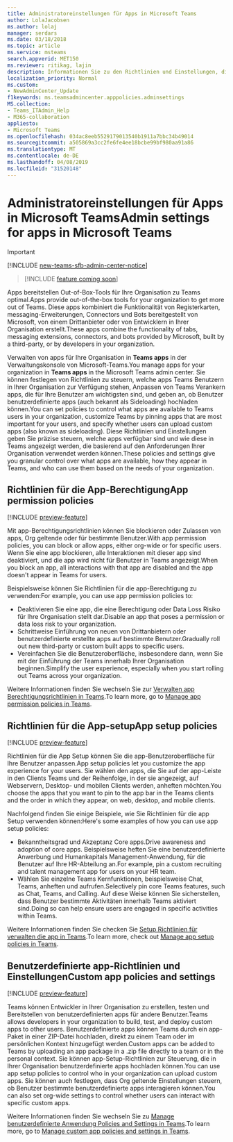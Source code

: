 ```yaml
---
title: Administratoreinstellungen für Apps in Microsoft Teams
author: LolaJacobsen
ms.author: lolaj
manager: serdars
ms.date: 03/18/2018
ms.topic: article
ms.service: msteams
search.appverid: MET150
ms.reviewer: ritikag, lajin
description: Informationen Sie zu den Richtlinien und Einstellungen, die Sie zum Verwalten von apps für Ihre Organisation im Microsoft-Teams verwenden können.
localization_priority: Normal
ms.custom:
- NewAdminCenter_Update
f1keywords: ms.teamsadmincenter.apppolicies.adminsettings
MS.collection:
- Teams_ITAdmin_Help
- M365-collaboration
appliesto:
- Microsoft Teams
ms.openlocfilehash: 034ac8eeb5529179013540b1911a7bbc34b49014
ms.sourcegitcommit: a505869a3cc2fe6fe4ee18bcbe99bf980aa91a86
ms.translationtype: MT
ms.contentlocale: de-DE
ms.lasthandoff: 04/08/2019
ms.locfileid: "31520148"
---
```

<a name="admin-settings-for-apps-in-microsoft-teams"></a><span data-ttu-id="2c988-103">Administratoreinstellungen für Apps in Microsoft Teams</span><span class="sxs-lookup"><span data-stu-id="2c988-103">Admin settings for apps in Microsoft Teams</span></span>
==========================================
> [!IMPORTANT]
> [!INCLUDE [new-teams-sfb-admin-center-notice](includes/new-teams-sfb-admin-center-notice.md)]

> [!INCLUDE [feature coming soon](includes/new-feature-coming-soon.md)]

<span data-ttu-id="2c988-104">Apps bereitstellen Out-of-Box-Tools für Ihre Organisation zu Teams optimal.</span><span class="sxs-lookup"><span data-stu-id="2c988-104">Apps provide out-of-the-box tools for your organization to get more out of Teams.</span></span> <span data-ttu-id="2c988-105">Diese apps kombiniert die Funktionalität von Registerkarten, messaging-Erweiterungen, Connectors und Bots bereitgestellt von Microsoft, von einem Drittanbieter oder von Entwicklern in Ihrer Organisation erstellt.</span><span class="sxs-lookup"><span data-stu-id="2c988-105">These apps combine the functionality of tabs, messaging extensions, connectors, and bots provided by Microsoft, built by a third-party, or by developers in your organization.</span></span>

<span data-ttu-id="2c988-106">Verwalten von apps für Ihre Organisation in **Teams apps** in der Verwaltungskonsole von Microsoft-Teams.</span><span class="sxs-lookup"><span data-stu-id="2c988-106">You manage apps for your organization in **Teams apps** in the Microsoft Teams admin center.</span></span> <span data-ttu-id="2c988-107">Sie können festlegen von Richtlinien zu steuern, welche apps Teams Benutzern in Ihrer Organisation zur Verfügung stehen, Anpassen von Teams Verankern apps, die für Ihre Benutzer am wichtigsten sind, und geben an, ob Benutzer benutzerdefinierte apps (auch bekannt als Sideloading) hochladen können.</span><span class="sxs-lookup"><span data-stu-id="2c988-107">You can set policies to control what apps are available to Teams users in your organization, customize Teams by pinning apps that are most important for your users, and specify whether users can upload custom apps (also known as sideloading).</span></span> <span data-ttu-id="2c988-108">Diese Richtlinien und Einstellungen geben Sie präzise steuern, welche apps verfügbar sind und wie diese in Teams angezeigt werden, die basierend auf den Anforderungen Ihrer Organisation verwendet werden können.</span><span class="sxs-lookup"><span data-stu-id="2c988-108">These policies and settings give you granular control over what apps are available, how they appear in Teams, and who can use them based on the needs of your organization.</span></span>

## <a name="app-permission-policies"></a><span data-ttu-id="2c988-109">Richtlinien für die App-Berechtigung</span><span class="sxs-lookup"><span data-stu-id="2c988-109">App permission policies</span></span>

[!INCLUDE [preview-feature](includes/preview-feature.md)]

<span data-ttu-id="2c988-110">Mit app-Berechtigungsrichtlinien können Sie blockieren oder Zulassen von apps, Org geltende oder für bestimmte Benutzer.</span><span class="sxs-lookup"><span data-stu-id="2c988-110">With app permission policies, you can block or allow apps, either org-wide or for specific users.</span></span>  <span data-ttu-id="2c988-111">Wenn Sie eine app blockieren, alle Interaktionen mit dieser app sind deaktiviert, und die app wird nicht für Benutzer in Teams angezeigt.</span><span class="sxs-lookup"><span data-stu-id="2c988-111">When you block an app, all interactions with that app are disabled and the app doesn't appear in Teams for users.</span></span>

<span data-ttu-id="2c988-112">Beispielsweise können Sie Richtlinien für die app-Berechtigung zu verwenden:</span><span class="sxs-lookup"><span data-stu-id="2c988-112">For example, you can use app permission policies to:</span></span>

- <span data-ttu-id="2c988-113">Deaktivieren Sie eine app, die eine Berechtigung oder Data Loss Risiko für Ihre Organisation stellt dar.</span><span class="sxs-lookup"><span data-stu-id="2c988-113">Disable an app that poses a permission or data loss risk to your organization.</span></span>
- <span data-ttu-id="2c988-114">Schrittweise Einführung von neuen von Drittanbietern oder benutzerdefinierte erstellte apps auf bestimmte Benutzer.</span><span class="sxs-lookup"><span data-stu-id="2c988-114">Gradually roll out new third-party or custom built apps to specific users.</span></span>
- <span data-ttu-id="2c988-115">Vereinfachen Sie die Benutzeroberfläche, insbesondere dann, wenn Sie mit der Einführung der Teams innerhalb Ihrer Organisation beginnen.</span><span class="sxs-lookup"><span data-stu-id="2c988-115">Simplify the user experience, especially when you start rolling out Teams across your organization.</span></span>

<span data-ttu-id="2c988-116">Weitere Informationen finden Sie wechseln Sie zur [Verwalten app Berechtigungsrichtlinien in Teams](teams-app-permission-policies.md).</span><span class="sxs-lookup"><span data-stu-id="2c988-116">To learn more, go to [Manage app permission policies in Teams](teams-app-permission-policies.md).</span></span>

## <a name="app-setup-policies"></a><span data-ttu-id="2c988-117">Richtlinien für die App-setup</span><span class="sxs-lookup"><span data-stu-id="2c988-117">App setup policies</span></span>

[!INCLUDE [preview-feature](includes/preview-feature.md)]

<span data-ttu-id="2c988-118">Richtlinien für die App Setup können Sie die app-Benutzeroberfläche für Ihre Benutzer anpassen.</span><span class="sxs-lookup"><span data-stu-id="2c988-118">App setup policies let you customize the app experience for your users.</span></span> <span data-ttu-id="2c988-119">Sie wählen den apps, die Sie auf der app-Leiste in den Clients Teams und der Reihenfolge, in der sie angezeigt, auf Webservern, Desktop- und mobilen Clients werden, anheften möchten.</span><span class="sxs-lookup"><span data-stu-id="2c988-119">You choose the apps that you want to pin to the app bar in the Teams clients and the order in which they appear, on web, desktop, and mobile clients.</span></span>

<span data-ttu-id="2c988-120">Nachfolgend finden Sie einige Beispiele, wie Sie Richtlinien für die app Setup verwenden können:</span><span class="sxs-lookup"><span data-stu-id="2c988-120">Here's some examples of how you can use app setup policies:</span></span>
- <span data-ttu-id="2c988-121">Bekanntheitsgrad und Akzeptanz Core apps.</span><span class="sxs-lookup"><span data-stu-id="2c988-121">Drive awareness and adoption of core apps.</span></span> <span data-ttu-id="2c988-122">Beispielsweise heften Sie eine benutzerdefinierte Anwerbung und Humankapitals Management-Anwendung, für die Benutzer auf Ihre HR-Abteilung an.</span><span class="sxs-lookup"><span data-stu-id="2c988-122">For example, pin a custom recruiting and talent management app for users on your HR team.</span></span>
- <span data-ttu-id="2c988-123">Wählen Sie einzelne Teams Kernfunktionen, beispielsweise Chat, Teams, anheften und aufrufen.</span><span class="sxs-lookup"><span data-stu-id="2c988-123">Selectively pin core Teams features, such as Chat, Teams, and Calling.</span></span> <span data-ttu-id="2c988-124">Auf diese Weise können Sie sicherstellen, dass Benutzer bestimmte Aktivitäten innerhalb Teams aktiviert sind.</span><span class="sxs-lookup"><span data-stu-id="2c988-124">Doing so can help ensure users are engaged in specific activities within Teams.</span></span>

<span data-ttu-id="2c988-125">Weitere Informationen finden Sie checken Sie [Setup Richtlinien für verwalten die app in Teams](teams-app-setup-policies.md).</span><span class="sxs-lookup"><span data-stu-id="2c988-125">To learn more, check out [Manage app setup policies in Teams](teams-app-setup-policies.md).</span></span>

## <a name="custom-app-policies-and-settings"></a><span data-ttu-id="2c988-126">Benutzerdefinierte app-Richtlinien und Einstellungen</span><span class="sxs-lookup"><span data-stu-id="2c988-126">Custom app policies and settings</span></span>

[!INCLUDE [preview-feature](includes/preview-feature.md)]

<span data-ttu-id="2c988-127">Teams können Entwickler in Ihrer Organisation zu erstellen, testen und Bereitstellen von benutzerdefinierten apps für andere Benutzer.</span><span class="sxs-lookup"><span data-stu-id="2c988-127">Teams allows developers in your organization to build, test, and deploy custom apps to other users.</span></span> <span data-ttu-id="2c988-128">Benutzerdefinierte apps können Teams durch ein app-Paket in einer ZIP-Datei hochladen, direkt zu einem Team oder im persönlichen Kontext hinzugefügt werden.</span><span class="sxs-lookup"><span data-stu-id="2c988-128">Custom apps can be added to Teams by uploading an app package in a .zip file directly to a team or in the personal context.</span></span> <span data-ttu-id="2c988-129">Sie können app-Setup-Richtlinien zur Steuerung, die in Ihrer Organisation benutzerdefinierte apps hochladen können.</span><span class="sxs-lookup"><span data-stu-id="2c988-129">You can use app setup policies to control who in your organization can upload custom apps.</span></span> <span data-ttu-id="2c988-130">Sie können auch festlegen, dass Org geltende Einstellungen steuern, ob Benutzer bestimmte benutzerdefinierte apps interagieren können.</span><span class="sxs-lookup"><span data-stu-id="2c988-130">You can also set org-wide settings to control whether users can interact with specific custom  apps.</span></span>

<span data-ttu-id="2c988-131">Weitere Informationen finden Sie wechseln Sie zu [Manage benutzerdefinierte Anwendung Policies and Settings in Teams](teams-custom-app-policies-and-settings.md).</span><span class="sxs-lookup"><span data-stu-id="2c988-131">To learn more, go to [Manage custom app policies and settings in Teams](teams-custom-app-policies-and-settings.md).</span></span>